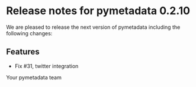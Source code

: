 # Release notes for pymetadata 0.2.10

We are pleased to release the next version of pymetadata including the 
following changes:

## Features
- Fix #31, twitter integration

Your pymetadata team
